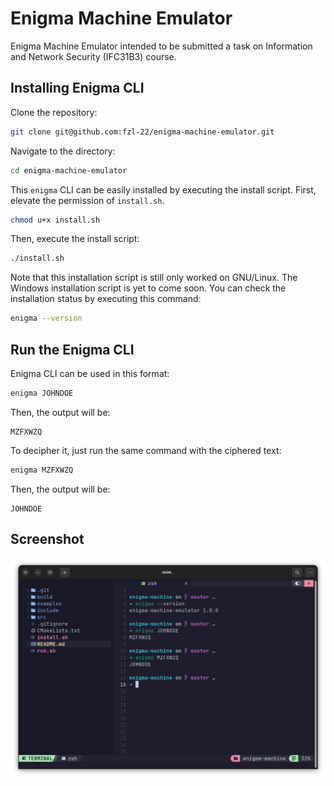 # Enigma Machine Emulator

Enigma Machine Emulator intended to be submitted a task on Information and Network Security (IFC31B3) course.

## Installing Enigma CLI

Clone the repository:

```bash
git clone git@github.com:fzl-22/enigma-machine-emulator.git
```

Navigate to the directory:

```bash
cd enigma-machine-emulator
```

This `enigma` CLI can be easily installed by executing the install script. First, elevate the permission of `install.sh`.

```bash
chmod u+x install.sh
```

Then, execute the install script:

```bash
./install.sh
```

Note that this installation script is still only worked on GNU/Linux. The Windows installation script is yet to come soon. You can check the installation status by executing this command:

```bash
enigma --version
```

## Run the Enigma CLI

Enigma CLI can be used in this format:

```bash
enigma JOHNDOE
```

Then, the output will be:

```
MZFXWZQ
```

To decipher it, just run the same command with the ciphered text:

```bash
enigma MZFXWZQ
```

Then, the output will be:

```
JOHNDOE
```

## Screenshot

![](./assets/enigma.png)
